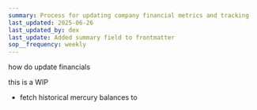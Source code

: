 ```yaml
---
summary: Process for updating company financial metrics and tracking
last_updated: 2025-06-26
last_updated_by: dex
last_update: Added summary field to frontmatter
sop__frequency: weekly
---
```


how do update financials

this is a WIP

- fetch historical mercury balances to
